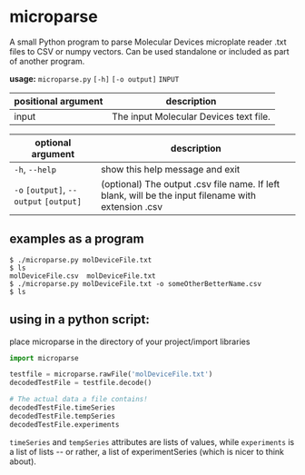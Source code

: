 # microparse
A small Python program to parse Molecular Devices microplate reader .txt files to CSV or numpy vectors.
Can be used standalone or included as part of another program.

**usage:** `microparse.py` `[-h]` `[-o output]` `INPUT`

| positional argument   | description                           |
|-----------------------|---------------------------------------|
| input                  | The input Molecular Devices text file.|

| optional argument                       | description                           |
|-----------------------------------------|---------------------------------------|
| `-h`, `--help`                          | show this help message and exit       |
|  `-o` `[output]`, `--output` `[output]` | (optional) The output .csv file name. If left blank, will be the input filename with extension .csv  |

## examples as a program
```shell
$ ./microparse.py molDeviceFile.txt
$ ls
molDeviceFile.csv  molDeviceFile.txt
$ ./microparse.py molDeviceFile.txt -o someOtherBetterName.csv
$ ls

```
## using in a python script:
place microparse in the directory of your project/import libraries
```python
import microparse

testfile = microparse.rawFile('molDeviceFile.txt')
decodedTestFile = testfile.decode()

# The actual data a file contains!
decodedTestFile.timeSeries
decodedTestFile.tempSeries
decodedTestFile.experiments
```
`timeSeries` and `tempSeries` attributes are lists of values, while `experiments` is a list of lists -- or rather, a list of experimentSeries (which is nicer to think about).

```
